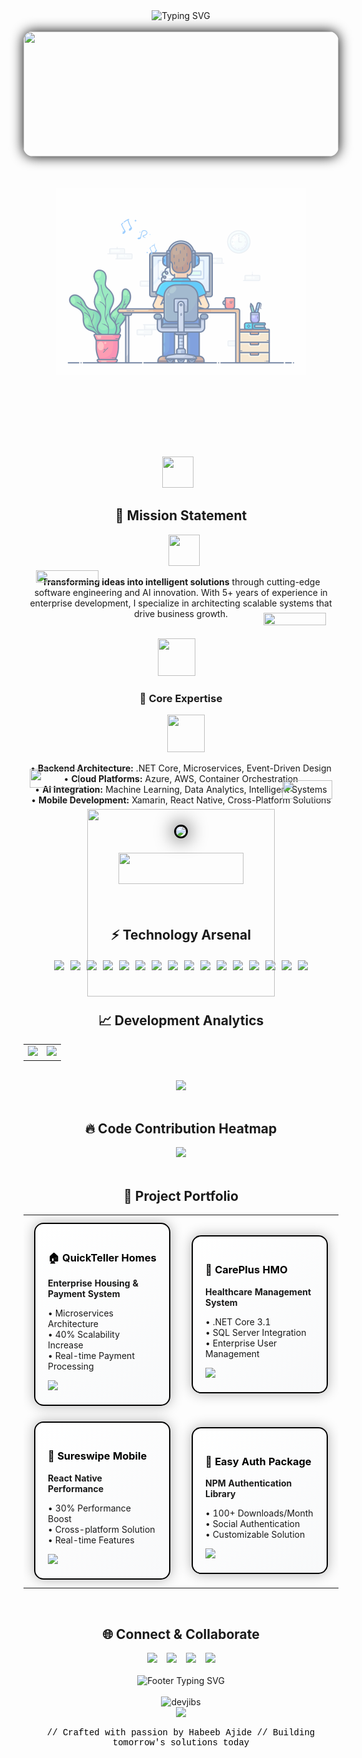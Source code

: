 
<!-- CUSTOM HEADER WITH TYPING EFFECT -->
<div align="center">
  <img src="https://readme-typing-svg.herokuapp.com?font=Fira+Code&size=35&duration=3000&pause=1000&color=000000&center=true&vCenter=true&width=1000&lines=HABEEB+AJIDE;Experienced+Software+Engineer+%26+AI+Engineer;Building+the+Future+with+Code+%26+Intelligence;.NET+%7C+Cloud+%7C+Microservices+%7C+AI" alt="Typing SVG" />
</div>

<br>

<!-- CUSTOM BANNER -->
<div align="center">
  <img src="https://github.com/devjibs/devjibs/blob/main/assets/coding_banner.gif" width="100%" height="200" style="border-radius: 15px; box-shadow: 0 0 20px #000000;"/>
</div>

<br>

<!-- UNIQUE PROFILE LAYOUT -->
<div align="center">


<!-- CREATIVE CODING ANIMATION ABOVE TECH STACK -->
<div align="center">
  <div style="position: relative; margin: 30px 0; height: 400px;">
    <!-- FLOATING CODE PARTICLES -->
    <img src="https://github.com/sumanshekhar698/sumanshekhar698/blob/main/assets/lofi_code.gif" width="400" height="300" style="position: absolute; top: 0; left: 50%; transform: translateX(-50%); z-index: 1; opacity: 0.6;"/>
    
  </div>
</div>
  
  <!-- MISSION STATEMENT WITH ANIMATED ELEMENTS -->
  <div align="center">
    <img src="https://github.com/devjibs/devjibs/blob/main/assets/mission_animation.gif" width="50" height="50" style="display: inline-block; margin-right: 10px;"/>
    <h2>🎯 Mission Statement</h2>
    <img src="https://github.com/devjibs/devjibs/blob/main/assets/target_animation.gif" width="50" height="50" style="display: inline-block; margin-left: 10px;"/>
  </div>
  
  <div align="center" style="position: relative;">
    <img src="https://github.com/devjibs/devjibs/blob/main/assets/code_flow.gif" width="100" height="20" style="position: absolute; top: -10px; left: 20px;"/>
    <p align="center">
      <strong>Transforming ideas into intelligent solutions</strong> through cutting-edge software engineering and AI innovation. 
      With 5+ years of experience in enterprise development, I specialize in architecting scalable systems that drive business growth.
    </p>
    <img src="https://github.com/devjibs/devjibs/blob/main/assets/code_flow.gif" width="100" height="20" style="position: absolute; bottom: -10px; right: 20px;"/>
  </div>
  
  <br>
  
  <!-- CORE EXPERTISE WITH ANIMATED ELEMENTS -->
  <div align="center">
    <img src="https://github.com/devjibs/devjibs/blob/main/assets/brain_animation.gif" width="60" height="60" style="display: inline-block; margin-right: 15px;"/>
    <h3>🧠 Core Expertise</h3>
    <img src="https://github.com/devjibs/devjibs/blob/main/assets/gear_animation.gif" width="60" height="60" style="display: inline-block; margin-left: 15px;"/>
  </div>
  
  <div align="center" style="position: relative;">
    <img src="https://github.com/devjibs/devjibs/blob/main/assets/tech_flow.gif" width="80" height="30" style="position: absolute; top: 10px; left: 10px;"/>
    <p align="center">
      • <strong>Backend Architecture:</strong> .NET Core, Microservices, Event-Driven Design<br>
      • <strong>Cloud Platforms:</strong> Azure, AWS, Container Orchestration<br>
      • <strong>AI Integration:</strong> Machine Learning, Data Analytics, Intelligent Systems<br>
      • <strong>Mobile Development:</strong> Xamarin, React Native, Cross-Platform Solutions
    </p>
    <img src="https://github.com/devjibs/devjibs/blob/main/assets/tech_flow.gif" width="80" height="30" style="position: absolute; bottom: 10px; right: 10px;"/>
  </div>
  
  <br>
  
  <!-- ANIMATED PROFILE IMAGE WITH SURROUNDING EFFECTS -->
  <div align="center" style="position: relative;">
    <img src="https://github.com/devjibs/devjibs/blob/main/assets/particle_effect.gif" width="300" height="300" style="position: absolute; top: -25px; left: 50%; transform: translateX(-50%); z-index: -1;"/>
    <img src="https://github.com/devjibs/devjibs/blob/main/assets/coding_avatar.gif" width="250" style="border-radius: 50%; border: 3px solid #000000; box-shadow: 0 0 30px #000000; position: relative; z-index: 1;"/>
  </div>
  
  <!-- FLOATING ANIMATION ELEMENTS -->
  <div align="center">
    <img src="https://github.com/devjibs/devjibs/blob/main/assets/floating_code.gif" width="200" height="50" style="margin: 20px 0;"/>
  </div>
  
</div>

<br>


<!-- INNOVATIVE TECH STACK VISUALIZATION -->
<div align="center">
  <h2>⚡ Technology Arsenal</h2>
  
  <!-- CUSTOM TECH GRID -->
  <div style="display: flex; flex-wrap: wrap; justify-content: center; gap: 10px; margin: 20px 0;">
    <img src="https://img.shields.io/badge/C%23-239120?style=for-the-badge&logo=c-sharp&logoColor=white&labelColor=000000" />
    <img src="https://img.shields.io/badge/.NET-5C2D91?style=for-the-badge&logo=.net&logoColor=white&labelColor=000000" />
    <img src="https://img.shields.io/badge/TypeScript-007ACC?style=for-the-badge&logo=typescript&logoColor=white&labelColor=000000" />
    <img src="https://img.shields.io/badge/Python-3776AB?style=for-the-badge&logo=python&logoColor=white&labelColor=000000" />
    <img src="https://img.shields.io/badge/Azure-0078D4?style=for-the-badge&logo=microsoft-azure&logoColor=white&labelColor=000000" />
    <img src="https://img.shields.io/badge/AWS-FF9900?style=for-the-badge&logo=amazon-aws&logoColor=white&labelColor=000000" />
    <img src="https://img.shields.io/badge/Docker-2496ED?style=for-the-badge&logo=docker&logoColor=white&labelColor=000000" />
    <img src="https://img.shields.io/badge/Kubernetes-326CE5?style=for-the-badge&logo=kubernetes&logoColor=white&labelColor=000000" />
    <img src="https://img.shields.io/badge/React-61DAFB?style=for-the-badge&logo=react&logoColor=white&labelColor=000000" />
    <img src="https://img.shields.io/badge/Angular-DD0031?style=for-the-badge&logo=angular&logoColor=white&labelColor=000000" />
    <img src="https://img.shields.io/badge/Node.js-339933?style=for-the-badge&logo=node.js&logoColor=white&labelColor=000000" />
    <img src="https://img.shields.io/badge/SQL%20Server-CC2927?style=for-the-badge&logo=microsoft-sql-server&logoColor=white&labelColor=000000" />
    <img src="https://img.shields.io/badge/MongoDB-47A248?style=for-the-badge&logo=mongodb&logoColor=white&labelColor=000000" />
    <img src="https://img.shields.io/badge/Redis-DC382D?style=for-the-badge&logo=redis&logoColor=white&labelColor=000000" />
    <img src="https://img.shields.io/badge/RabbitMQ-FF6600?style=for-the-badge&logo=rabbitmq&logoColor=white&labelColor=000000" />
    <img src="https://img.shields.io/badge/TensorFlow-FF6F00?style=for-the-badge&logo=tensorflow&logoColor=white&labelColor=000000" />
  </div>
</div>

<br>

<!-- CUSTOM STATS LAYOUT -->
<div align="center">
  <h2>📈 Development Analytics</h2>
  
  <table>
    <tr>
      <td width="50%">
        <img src="https://github-readme-stats.vercel.app/api?username=devjibs&show_icons=true&theme=light&hide_border=true&bg_color=ffffff&title_color=000000&icon_color=000000&text_color=000000&include_all_commits=true&count_private=true" />
      </td>
      <td width="50%">
        <img src="https://github-readme-streak-stats.herokuapp.com/?user=devjibs&theme=light&hide_border=true&background=ffffff&stroke=000000&ring=000000&fire=000000&currStreakNum=000000&sideNums=000000&currStreakLabel=000000&sideLabels=000000&dates=000000" />
      </td>
    </tr>
  </table>
  
  <br>
  
  <img src="https://github-readme-stats.vercel.app/api/top-langs/?username=devjibs&theme=light&hide_border=true&bg_color=ffffff&title_color=000000&text_color=000000&layout=compact&langs_count=8" />
</div>

<br>

<!-- CUSTOM CONTRIBUTION GRAPH -->
<div align="center">
  <h2>🔥 Code Contribution Heatmap</h2>
  <img src="https://github-readme-activity-graph.vercel.app/graph?username=devjibs&theme=light&hide_border=true&bg_color=ffffff&color=000000&line=000000&point=000000&area=true&custom_title=Development%20Activity" />
</div>

<br>

<!-- UNIQUE PROJECT SHOWCASE -->
<div align="center">
  <h2>🚀 Project Portfolio</h2>
  
  <table>
    <tr>
      <td width="50%">
        <div style="background: linear-gradient(135deg, #ffffff 0%, #f8f9fa 100%); padding: 20px; border-radius: 15px; border: 2px solid #000000; box-shadow: 0 0 20px rgba(0, 0, 0, 0.3); margin: 10px;">
          <h3 style="color: #000000;">🏠 QuickTeller Homes</h3>
          <p><strong>Enterprise Housing & Payment System</strong></p>
          <p>• Microservices Architecture<br>• 40% Scalability Increase<br>• Real-time Payment Processing</p>
          <img src="https://img.shields.io/badge/Status-Live-brightgreen?style=flat-square" />
        </div>
      </td>
      <td width="50%">
        <div style="background: linear-gradient(135deg, #ffffff 0%, #f8f9fa 100%); padding: 20px; border-radius: 15px; border: 2px solid #000000; box-shadow: 0 0 20px rgba(0, 0, 0, 0.3); margin: 10px;">
          <h3 style="color: #000000;">🏥 CarePlus HMO</h3>
          <p><strong>Healthcare Management System</strong></p>
          <p>• .NET Core 3.1<br>• SQL Server Integration<br>• Enterprise User Management</p>
          <img src="https://img.shields.io/badge/Status-Live-brightgreen?style=flat-square" />
        </div>
      </td>
    </tr>
    <tr>
      <td width="50%">
        <div style="background: linear-gradient(135deg, #ffffff 0%, #f8f9fa 100%); padding: 20px; border-radius: 15px; border: 2px solid #000000; box-shadow: 0 0 20px rgba(0, 0, 0, 0.3); margin: 10px;">
          <h3 style="color: #000000;">📱 Sureswipe Mobile</h3>
          <p><strong>React Native Performance</strong></p>
          <p>• 30% Performance Boost<br>• Cross-platform Solution<br>• Real-time Features</p>
          <img src="https://img.shields.io/badge/Status-Live-brightgreen?style=flat-square" />
        </div>
      </td>
      <td width="50%">
        <div style="background: linear-gradient(135deg, #ffffff 0%, #f8f9fa 100%); padding: 20px; border-radius: 15px; border: 2px solid #000000; box-shadow: 0 0 20px rgba(0, 0, 0, 0.3); margin: 10px;">
          <h3 style="color: #000000;">🔐 Easy Auth Package</h3>
          <p><strong>NPM Authentication Library</strong></p>
          <p>• 100+ Downloads/Month<br>• Social Authentication<br>• Customizable Solution</p>
          <img src="https://img.shields.io/badge/Status-Published-blue?style=flat-square" />
        </div>
      </td>
    </tr>
  </table>
</div>

<br>

<!-- CUSTOM SOCIAL LINKS -->
<div align="center">
  <h2>🌐 Connect & Collaborate</h2>
  
  <div style="display: flex; justify-content: center; gap: 15px; flex-wrap: wrap;">
    <a href="https://linkedin.com/in/habeeb-ajide-434bb61a8/" style="text-decoration: none;">
      <img src="https://img.shields.io/badge/LinkedIn-0077B5?style=for-the-badge&logo=linkedin&logoColor=white&labelColor=000000" />
    </a>
    <a href="https://github.com/devjibs" style="text-decoration: none;">
      <img src="https://img.shields.io/badge/GitHub-100000?style=for-the-badge&logo=github&logoColor=white&labelColor=000000" />
    </a>
    <a href="https://medium.com/@ajidejibola" style="text-decoration: none;">
      <img src="https://img.shields.io/badge/Medium-12100E?style=for-the-badge&logo=medium&logoColor=white&labelColor=000000" />
    </a>
    <a href="mailto:ajidejibola@yahoo.com" style="text-decoration: none;">
      <img src="https://img.shields.io/badge/Email-D14836?style=for-the-badge&logo=gmail&logoColor=white&labelColor=000000" />
    </a>
  </div>
</div>

<br>

<!-- CUSTOM FOOTER -->
<div align="center">
  <img src="https://readme-typing-svg.herokuapp.com?font=Fira+Code&size=20&duration=2000&pause=1000&color=000000&center=true&vCenter=true&width=600&lines=Building+the+Future+%7C+One+Commit+at+a+Time;Ready+to+Collaborate+%7C+Let's+Connect!" alt="Footer Typing SVG" />
</div>

<br>

<div align="center">
  <img src="https://komarev.com/ghpvc/?username=devjibs&label=Profile%20views&color=000000&style=flat" alt="devjibs" />
</div>

<!-- Unique Footer -->
<div align="center">
  <img src="https://capsule-render.vercel.app/api?type=waving&color=000000&height=100&section=footer&text=Innovation+Never+Stops&fontSize=25&fontColor=ffffff" />
</div>

<!-- Signature -->
<div align="center">
  <p style="color: #000000; font-family: 'Courier New', monospace;">
    // Crafted with passion by Habeeb Ajide
    // Building tomorrow's solutions today
  </p>
</div>
